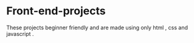 # Front-end-projects
These projects beginner friendly and are made using only html , css and javascript .
